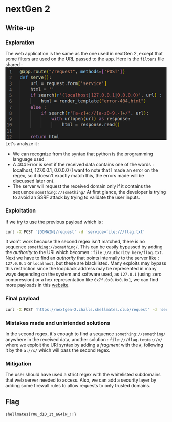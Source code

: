 # nextGen 2

## Write-up

### Exploration
The web application is the same as the one used in nextGen 2, except that some filters are used on the URL passed to the app. Here is the `filters` file shared : \
![filters](./images/cap1.png) \
Let's analyze it :
- We can recognize from the syntax that python is the programming language used.
- A 404 Error is sent if the received data contains one of the words : localhost, 127.0.0.1, 0.0.0.0
(I want to note that I made an error on the regex, so it doesn't exactly match this, the errors made will be discussed later on).
- The server will request the received domain only if it contains the sequence `something://something/`
At first glance, the developer is trying to avoid an SSRF attack by trying to validate the user inputs. 

### Exploitation
If we try to use the previous payload which is :
```bash
curl -X POST '[DOMAIN]/request' -d 'service=file:///flag.txt'
``` 
It won't work because the second regex isn't matched, there is no sequence `something://something/`.
This can be easily bypassed by adding the *authority* to the URI which becomes :
`file://authority_here/flag.txt`.
Next we have to find an *authority* that points internally to the server like : `127.0.0.1` or `localhost`, but these are blacklisted. Many exploits may bypass this restriction since the loopback address may be represented in many ways depending on the system and software used, as `127.0.1` (using zero compression) or a hex representation like `0x7f.0x0.0x0.0x1`, we can find more payloads in this [website](https://www.hacksparrow.com/networking/many-faces-of-ip-address.html).


### Final payload
```bash
curl -X POST 'https://nextgen-2.challs.shellmates.club/request' -d 'service=file://127.1/flag.txt'
``` 

### Mistakes made and unintended solutions
In the second regex, it's enough to find a sequence `something://something/` anywhere in the received data, another solution : `file:///flag.txt#a://x/` where we exploit the URI syntax by adding a *fragment* with the `#`, following it by the `a://x/` which will pass the second regex.

### Mitigation
The user should have used a strict regex with the whitelisted subdomains that web server needed to access. Also, we can add a security layer by adding some firewall rules to allow requests to only trusted domains.

## Flag

`shellmates{Y0u_d1D_1t_aG4iN_!!}`
